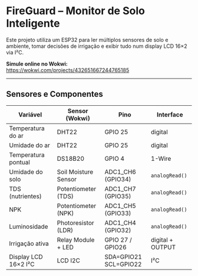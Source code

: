 # FireGuard – Monitor de Solo Inteligente

Este projeto utiliza um ESP32 para ler múltiplos sensores de solo e ambiente, tomar decisões de irrigação e exibir tudo num display LCD 16×2 via I²C.

**Simule online no Wokwi:**  
https://wokwi.com/projects/432651667244765185

---

## Sensores e Componentes

| Variável                   | Sensor (Wokwi)               | Pino             | Interface             |
|----------------------------|------------------------------|------------------|-----------------------|
| Temperatura do ar          | DHT22                        | GPIO 25          | digital               |
| Umidade do ar              | DHT22                        | GPIO 25          | digital               |
| Temperatura pontual        | DS18B20                      | GPIO 4           | 1-Wire                |
| Umidade do solo            | Soil Moisture Sensor        | ADC1_CH6 (GPIO34)| `analogRead()`        |
| TDS (nutrientes)           | Potentiometer (TDS)          | ADC1_CH7 (GPIO35)| `analogRead()`        |
| NPK                        | Potentiometer (NPK)          | ADC1_CH5 (GPIO33)| `analogRead()`        |
| Luminosidade               | Photoresistor (LDR)          | ADC1_CH4 (GPIO32)| `analogRead()`        |
| Irrigação ativa            | Relay Module + LED           | GPIO 27 / GPIO26 | digital + OUTPUT      |
| Display LCD 16×2 I²C       | LCD I2C                      | SDA=GPIO21<br>SCL=GPIO22 | I²C    |
